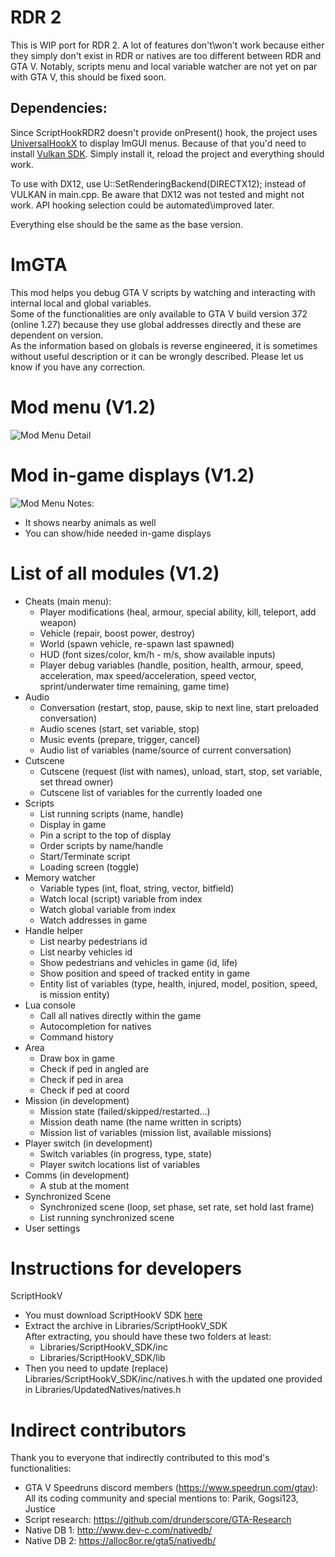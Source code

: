 # RDR 2

This is WIP port for RDR 2. A lot of features don't\won't work because either they simply don't exist in RDR or natives are too different between RDR and GTA V. Notably, scripts menu and local variable watcher are not yet on par with GTA V, this should be fixed soon.

## Dependencies:
Since ScriptHookRDR2 doesn't provide onPresent() hook, the project uses [UniversalHookX](https://github.com/bruhmoment21/UniversalHookX) to display ImGUI menus. Because of that you'd need to install [Vulkan SDK](https://vulkan.lunarg.com/). Simply install it, reload the project and everything should work.

To use with DX12, use U::SetRenderingBackend(DIRECTX12); instead of VULKAN in main.cpp. Be aware that DX12 was not tested and might not work. API hooking selection could be automated\improved later.

Everything else should be the same as the base version.

# ImGTA
This mod helps you debug GTA V scripts by watching and interacting with internal local and global variables.<br />
Some of the functionalities are only available to GTA V build version 372 (online 1.27) because they use global addresses directly and these are dependent on version.<br />
As the information based on globals is reverse engineered, it is sometimes without useful description or it can be wrongly described. Please let us know if you have any correction.

# Mod menu (V1.2)
![Mod Menu Detail](https://github.com/Rayope/ImGTA/blob/master/Images/InGameMenuDetail.jpg?raw=true)

# Mod in-game displays (V1.2)
![Mod Menu](https://github.com/Rayope/ImGTA/blob/master/Images/InGameHUD.jpg?raw=true)
Notes:
* It shows nearby animals as well
* You can show/hide needed in-game displays<br />

# List of all modules (V1.2)
* Cheats (main menu):
  * Player modifications (heal, armour, special ability, kill, teleport, add weapon)
  * Vehicle (repair, boost power, destroy)
  * World (spawn vehicle, re-spawn last spawned)
  * HUD (font sizes/color, km/h - m/s, show available inputs)
  * Player debug variables (handle, position, health, armour, speed, acceleration, max speed/acceleration, speed vector, sprint/underwater time remaining,  game time)
* Audio
  * Conversation (restart, stop, pause, skip to next line, start preloaded conversation)
  * Audio scenes (start, set variable, stop)
  * Music events (prepare, trigger, cancel)
  * Audio list of variables (name/source of current conversation)
* Cutscene
  * Cutscene (request (list with names), unload, start, stop, set variable, set thread owner)
  * Cutscene list of variables for the currently loaded one
* Scripts
  * List running scripts (name, handle)
  * Display in game
  * Pin a script to the top of display
  * Order scripts by name/handle
  * Start/Terminate script
  * Loading screen (toggle)
* Memory watcher
  * Variable types (int, float, string, vector, bitfield)
  * Watch local (script) variable from index
  * Watch global variable from index
  * Watch addresses in game
* Handle helper
  * List nearby pedestrians id
  * List nearby vehicles id
  * Show pedestrians and vehicles in game (id, life)
  * Show position and speed of tracked entity in game
  * Entity list of variables (type, health, injured, model, position, speed, is mission entity)
* Lua console
  * Call all natives directly within the game
  * Autocompletion for natives
  * Command history
* Area
  * Draw box in game
  * Check if ped in angled are
  * Check if ped in area
  * Check if ped at coord
* Mission (in development)
  * Mission state (failed/skipped/restarted...)
  * Mission death name (the name written in scripts)
  * Mission list of variables (mission list, available missions)
* Player switch (in development)
  * Switch variables (in progress, type, state)
  * Player switch locations list of variables
* Comms (in development)
  * A stub at the moment
* Synchronized Scene
  * Synchronized scene (loop, set phase, set rate, set hold last frame)
  * List running synchronized scene
* User settings

# Instructions for developers
ScriptHookV
* You must download ScriptHookV SDK [here](http://www.dev-c.com/gtav/scripthookv/)
* Extract the archive in Libraries/ScriptHookV_SDK<br />
	After extracting, you should have these two folders at least:<br />
	* Libraries/ScriptHookV_SDK/inc
	* Libraries/ScriptHookV_SDK/lib
* Then you need to update (replace) Libraries/ScriptHookV_SDK/inc/natives.h with the updated one provided in Libraries/UpdatedNatives/natives.h


# Indirect contributors
Thank you to everyone that indirectly contributed to this mod's functionalities:
* GTA V Speedruns discord members (https://www.speedrun.com/gtav):  All its coding community and special mentions to: Parik, Gogsi123, Justice
* Script research: https://github.com/drunderscore/GTA-Research
* Native DB 1: http://www.dev-c.com/nativedb/
* Native DB 2: https://alloc8or.re/gta5/nativedb/
